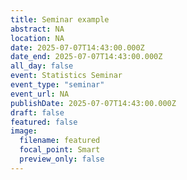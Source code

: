 ```yaml
---
title: Seminar example
abstract: NA
location: NA
date: 2025-07-07T14:43:00.000Z
date_end: 2025-07-07T14:43:00.000Z
all_day: false
event: Statistics Seminar
event_type: "seminar"
event_url: NA
publishDate: 2025-07-07T14:43:00.000Z
draft: false
featured: false
image:
  filename: featured
  focal_point: Smart
  preview_only: false
---
```

